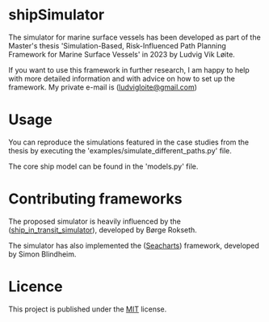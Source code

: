 # shipSimulator

The simulator for marine surface vessels has been developed as part of the Master's thesis 'Simulation-Based, Risk-Influenced Path Planning Framework for Marine Surface Vessels' in 2023 by Ludvig Vik Løite.

If you want to use this framework in further research, I am happy to help with more detailed information and with advice on how to set up the framework. My private e-mail is ([ludvigloite@gmail.com](mailto:ludvigloite@gmail.com))

# Usage

You can reproduce the simulations featured in the case studies from the thesis by executing the 'examples/simulate_different_paths.py' file.

The core ship model can be found in the 'models.py' file.


# Contributing frameworks

The proposed simulator is heavily influenced by the ([ship_in_transit_simulator](https://github.com/BorgeRokseth/ship_in_transit_simulator)), developed by Børge Rokseth.

The simulator has also implemented the ([Seacharts](https://github.com/simbli/seacharts)) framework, developed by Simon Blindheim.

# Licence
This project is published under the [MIT](https://choosealicense.com/licenses/mit/) license.